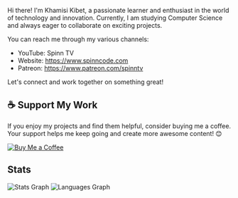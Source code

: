 Hi there! I'm Khamisi Kibet, a passionate learner and enthusiast in the world of technology and innovation. Currently, I am studying Computer Science and always eager to collaborate on exciting projects.

You can reach me through my various channels:

- YouTube: Spinn TV
- Website: https://www.spinncode.com
- Patreon: https://www.patreon.com/spinntv

Let's connect and work together on something great!

## ☕️ Support My Work

If you enjoy my projects and find them helpful, consider buying me a coffee. Your support helps me keep going and create more awesome content! 😊

[![Buy Me a Coffee](https://img.shields.io/badge/Buy%20Me%20a%20Coffee-FFDD00?style=for-the-badge&logo=buy-me-a-coffee&logoColor=black)](https://www.patreon.com/spinntv)

## Stats

![Stats Graph](https://github-readme-stats.vercel.app/api?username=KhamisiKibet&hide_title=false&hide_rank=false&show_icons=true&include_all_commits=true&count_private=true&disable_animations=false&theme=dracula&locale=en&hide_border=false)
![Languages Graph](https://github-readme-stats.vercel.app/api/top-langs?username=KhamisiKibet&locale=en&hide_title=false&layout=compact&card_width=320&langs_count=12&theme=dracula&hide_border=false)
